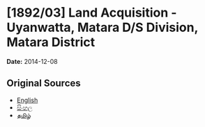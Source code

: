 # [1892/03] Land Acquisition - Uyanwatta, Matara D/S Division, Matara District

**Date:** 2014-12-08

## Original Sources

- [English](https://documents.gov.lk/view/extra-gazettes/2014/12/1892-03_E.pdf)
- [සිංහල](https://documents.gov.lk/view/extra-gazettes/2014/12/1892-03_S.pdf)
- [தமிழ்](https://documents.gov.lk/view/extra-gazettes/2014/12/1892-03_T.pdf)
